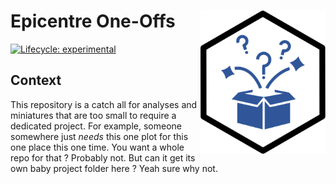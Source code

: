 Epicentre One-Offs <img src='www/logo.svg' align='right' alt='' width='200' />
====================================================================================================

<!-- badges: start -->
[![Lifecycle:
experimental](https://img.shields.io/badge/lifecycle-experimental-orange.svg)](https://www.tidyverse.org/lifecycle/#experimental)
<!-- badges: end -->



Context
----------------------------------------------------------------------------------------------------
This repository is a catch all for analyses and miniatures that are too small to require a dedicated project. For example, someone somewhere just *needs* this one plot for this one place this one time. You want a whole repo for that ? Probably not. But can it get its own baby project folder here ? Yeah sure why not.


